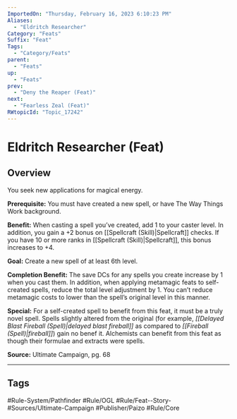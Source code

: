 ```yaml
---
ImportedOn: "Thursday, February 16, 2023 6:10:23 PM"
Aliases:
  - "Eldritch Researcher"
Category: "Feats"
Suffix: "Feat"
Tags:
  - "Category/Feats"
parent:
  - "Feats"
up:
  - "Feats"
prev:
  - "Deny the Reaper (Feat)"
next:
  - "Fearless Zeal (Feat)"
RWtopicId: "Topic_17242"
---
```

# Eldritch Researcher (Feat)
## Overview
You seek new applications for magical energy.

**Prerequisite:** You must have created a new spell, or have The Way Things Work background.

**Benefit:** When casting a spell you’ve created, add 1 to your caster level. In addition, you gain a +2 bonus on [[Spellcraft (Skill)|Spellcraft]] checks. If you have 10 or more ranks in [[Spellcraft (Skill)|Spellcraft]], this bonus increases to +4.

**Goal:** Create a new spell of at least 6th level.

**Completion Benefit:** The save DCs for any spells you create increase by 1 when you cast them. In addition, when applying metamagic feats to self-created spells, reduce the total level adjustment by 1. You can’t reduce metamagic costs to lower than the spell’s original level in this manner.

**Special:** For a self-created spell to benefit from this feat, it must be a truly novel spell. Spells slightly altered from the original (for example, *[[Delayed Blast Fireball (Spell)|delayed blast fireball]]* as compared to *[[Fireball (Spell)|fireball]]*) gain no benef it. Alchemists can benefit from this feat as though their formulae and extracts were spells.

**Source:** Ultimate Campaign, pg. 68


---
## Tags
#Rule-System/Pathfinder #Rule/OGL #Rule/Feat--Story- #Sources/Ultimate-Campaign #Publisher/Paizo #Rule/Core


